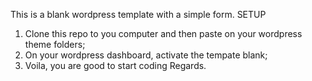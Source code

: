 This is a blank wordpress template with a simple form.
SETUP
1.  Clone this repo to you computer and then paste on your wordpress theme folders;
2.  On your wordpress dashboard, activate the tempate blank;
3.  Voila, you are good to start coding
Regards.
